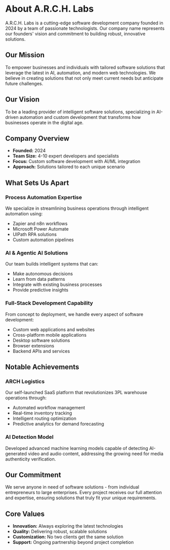 # About A.R.C.H. Labs

A.R.C.H. Labs is a cutting-edge software development company founded in 2024 by a team of passionate technologists. Our company name represents our founders' vision and commitment to building robust, innovative solutions.

## Our Mission  
To empower businesses and individuals with tailored software solutions that leverage the latest in AI, automation, and modern web technologies. We believe in creating solutions that not only meet current needs but anticipate future challenges.

## Our Vision  
To be a leading provider of intelligent software solutions, specializing in AI-driven automation and custom development that transforms how businesses operate in the digital age.

## Company Overview
- **Founded:** 2024
- **Team Size:** 4-10 expert developers and specialists
- **Focus:** Custom software development with AI/ML integration
- **Approach:** Solutions tailored to each unique scenario

## What Sets Us Apart

### Process Automation Expertise
We specialize in streamlining business operations through intelligent automation using:
- Zapier and n8n workflows
- Microsoft Power Automate
- UIPath RPA solutions
- Custom automation pipelines

### AI & Agentic AI Solutions
Our team builds intelligent systems that can:
- Make autonomous decisions
- Learn from data patterns
- Integrate with existing business processes
- Provide predictive insights

### Full-Stack Development Capability
From concept to deployment, we handle every aspect of software development:
- Custom web applications and websites
- Cross-platform mobile applications
- Desktop software solutions
- Browser extensions
- Backend APIs and services

## Notable Achievements

### ARCH Logistics
Our self-launched SaaS platform that revolutionizes 3PL warehouse operations through:
- Automated workflow management
- Real-time inventory tracking
- Intelligent routing optimization
- Predictive analytics for demand forecasting

### AI Detection Model
Developed advanced machine learning models capable of detecting AI-generated video and audio content, addressing the growing need for media authenticity verification.

## Our Commitment
We serve anyone in need of software solutions - from individual entrepreneurs to large enterprises. Every project receives our full attention and expertise, ensuring solutions that truly fit your unique requirements.

## Core Values
- **Innovation:** Always exploring the latest technologies
- **Quality:** Delivering robust, scalable solutions
- **Customization:** No two clients get the same solution
- **Support:** Ongoing partnership beyond project completion

